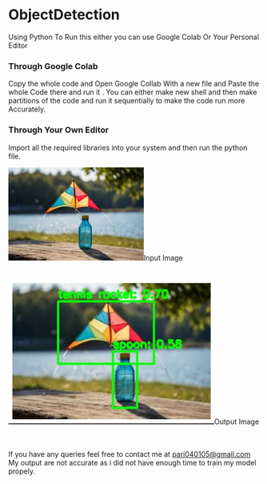 # ObjectDetection
Using Python
To Run this either you can use Google Colab Or Your Personal Editor

<h3>Through Google Colab</h3>
Copy the whole code and Open Google Collab With a new file and Paste the whole Code there and run it .
You can either make new shell and then make partitions of the code and run it sequentially to make the code run more Accurately.

<h3>Through Your Own Editor</h3>
Import all the required libraries into your system and then run the python file.
<br>

<img src="kite.jpeg">Input Image
<br>
<br>
<br>
<img src="output.jpg">Output Image
<br>
<br>
<br>

If you have any queries feel free to contact me at pari040105@gmail.com
<br>
My output are not accurate as i did not have enough time to train my model propely.

